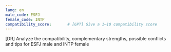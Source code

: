 ```yaml
---
lang: en
male_code: ESFJ
female_code: INTP
compatibility_score:       # [GPT] Give a 1–10 compatibility score
---
```


[DR] Analyze the compatibility, complementary strengths, possible conflicts and tips for ESFJ male and INTP female

